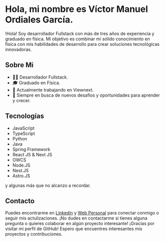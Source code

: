 
# Hola, mi nombre es Víctor Manuel Ordiales García. 

!Hola! Soy desarrollador Fullstack con más de tres años de experiencia y graduado en física. Mi objetivo es combinar mi sólido conocimiento en física con mis habilidades de desarrollo para crear soluciones tecnológicas innovadoras.

## Sobre Mi

- 👨‍💻 Desarrollador Fullstack.
- 🎓 Graduado en Física.
- 💼 Actualmente trabajando en Viewnext.
- 🚀 Siempre en busca de nuevos desafíos y oportunidades para aprender y crecer.


## Tecnologías

* JavaScript
* TypeScript
* Python
* Java
* Spring Framework
* React JS & Next JS
* OWCS
* Node.JS
* Nest.JS
* Astro.JS

y algunas más que no alcanzo a recordar.

## Contacto


Puedes encontrarme en [Linkedin](https://www.linkedin.com/in/v%C3%ADctor-manuel-ordiales-garc%C3%ADa/) y [Web Personal](https://01-portfolio-samuraidevord.vercel.app/) para conectar conmigo o seguir mis actulizaciones. 
¡No dudes en contactarme si tienes alguna pregunta o quieres colaborar en algún proyecto interesante!
¡Gracias por visitar mi perfil de GitHub! Espero que encuentres interesantes mis proyectos y contribuciones.
